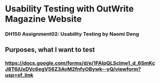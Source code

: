 # Usability Testing with OutWrite Magazine Website

### DH150 Assignment02: Usability Testing by Naomi Deng

## Purposes, what I want to test

### https://docs.google.com/forms/d/e/1FAIpQLScIme1_d_6SmKcJ8T6jUxDVc6egV56Z3AvM2fnfyOBywk--yQ/viewform?usp=sf_link
